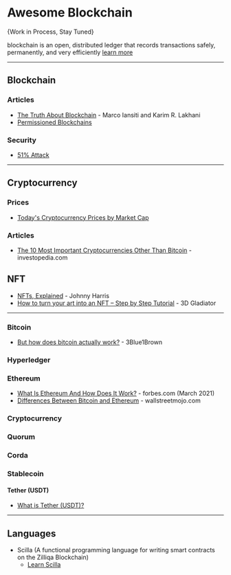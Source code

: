 # Awesome Blockchain

{Work in Process, Stay Tuned}

blockchain is an open, distributed ledger that records transactions safely, permanently, and very efficiently [learn more](https://hbr.org/2017/01/the-truth-about-blockchain)

-----

## Blockchain

### Articles
* [The Truth About Blockchain](https://hbr.org/2017/01/the-truth-about-blockchain) - Marco Iansiti and Karim R. Lakhani
* [Permissioned Blockchains](https://www.investopedia.com/terms/p/permissioned-blockchains.asp)

### Security
* [51% Attack](https://www.investopedia.com/terms/1/51-attack.asp)


-----

## Cryptocurrency

### Prices
* [Today's Cryptocurrency Prices by Market Cap](https://coinmarketcap.com/)

### Articles
* [The 10 Most Important Cryptocurrencies Other Than Bitcoin](https://www.investopedia.com/tech/most-important-cryptocurrencies-other-than-bitcoin) - investopedia.com

## NFT
* [NFTs, Explained](https://www.youtube.com/watch?v=Oz9zw7-_vhM) - Johnny Harris
* [How to turn your art into an NFT – Step by Step Tutorial](https://www.youtube.com/watch?v=CFD_8oDxw1k) - 3D Gladiator
-----

### Bitcoin
* [But how does bitcoin actually work?](https://www.youtube.com/watch?v=bBC-nXj3Ng4) - 3Blue1Brown

### Hyperledger

### Ethereum
* [What Is Ethereum And How Does It Work?](https://www.forbes.com/advisor/investing/what-is-ethereum-ether/) - forbes.com (March 2021)
* [Differences Between Bitcoin and Ethereum](https://www.wallstreetmojo.com/bitcoin-vs-ethereum/) - wallstreetmojo.com

### Cryptocurrency

### Quorum

### Corda


### Stablecoin
#### Tether (USDT)
* [What is Tether (USDT)?](https://www.youtube.com/watch?v=Kt0HlIP06d8)

-----
## Languages
 * Scilla (A functional programming language for writing smart contracts on the Zilliqa Blockchain)
   * [Learn Scilla](https://learnscilla.com/home) 
